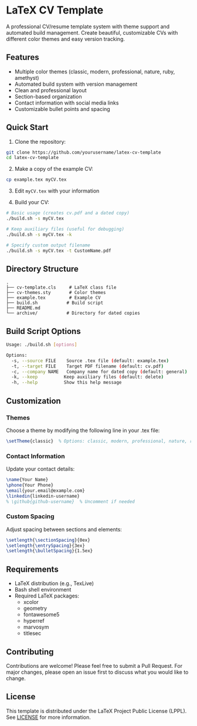 # LaTeX CV Template

A professional CV/resume template system with theme support and automated build management. Create beautiful, customizable CVs with different color themes and easy version tracking.

## Features

- Multiple color themes (classic, modern, professional, nature, ruby, amethyst)
- Automated build system with version management
- Clean and professional layout
- Section-based organization
- Contact information with social media links
- Customizable bullet points and spacing

## Quick Start

1. Clone the repository:
```bash
git clone https://github.com/yourusername/latex-cv-template
cd latex-cv-template
```

2. Make a copy of the example CV:
```bash
cp example.tex myCV.tex
```

3. Edit `myCV.tex` with your information

4. Build your CV:
```bash
# Basic usage (creates cv.pdf and a dated copy)
./build.sh -s myCV.tex

# Keep auxiliary files (useful for debugging)
./build.sh -s myCV.tex -k

# Specify custom output filename
./build.sh -s myCV.tex -t CustomName.pdf
```

## Directory Structure

```
.
├── cv-template.cls     # LaTeX class file
├── cv-themes.sty       # Color themes
├── example.tex         # Example CV
├── build.sh           # Build script
├── README.md
└── archive/           # Directory for dated copies
```

## Build Script Options

```bash
Usage: ./build.sh [options]

Options:
  -s, --source FILE    Source .tex file (default: example.tex)
  -t, --target FILE    Target PDF filename (default: cv.pdf)
  -c, --company NAME   Company name for dated copy (default: general)
  -k, --keep          Keep auxiliary files (default: delete)
  -h, --help          Show this help message
```

## Customization

### Themes
Choose a theme by modifying the following line in your .tex file:
```latex
\setTheme{classic}  % Options: classic, modern, professional, nature, ruby, amethyst
```

### Contact Information
Update your contact details:
```latex
\name{Your Name}
\phone{Your Phone}
\email{your.email@example.com}
\linkedin{linkedin-username}
% \github{github-username}  % Uncomment if needed
```

### Custom Spacing
Adjust spacing between sections and elements:
```latex
\setlength{\sectionSpacing}{0ex}
\setlength{\entrySpacing}{3ex}
\setlength{\bulletSpacing}{1.5ex}
```

## Requirements

- LaTeX distribution (e.g., TexLive)
- Bash shell environment
- Required LaTeX packages:
  - xcolor
  - geometry
  - fontawesome5
  - hyperref
  - marvosym
  - titlesec

## Contributing

Contributions are welcome! Please feel free to submit a Pull Request. For major changes, please open an issue first to discuss what you would like to change.

## License

This template is distributed under the LaTeX Project Public License (LPPL). See [LICENSE](LICENSE) for more information.